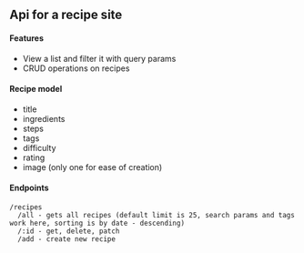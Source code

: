 ## Api for a recipe site

#### Features
* View a list and filter it with query params
* CRUD operations on recipes

#### Recipe model
* title
* ingredients
* steps
* tags
* difficulty
* rating
* image (only one for ease of creation)

#### Endpoints

```
/recipes
  /all - gets all recipes (default limit is 25, search params and tags work here, sorting is by date - descending)
  /:id - get, delete, patch
  /add - create new recipe
```